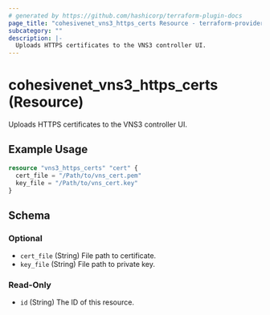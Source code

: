 ```yaml
---
# generated by https://github.com/hashicorp/terraform-plugin-docs
page_title: "cohesivenet_vns3_https_certs Resource - terraform-provider-cohesivenet"
subcategory: ""
description: |-
  Uploads HTTPS certificates to the VNS3 controller UI.
---
```


# cohesivenet_vns3_https_certs (Resource)

Uploads HTTPS certificates to the VNS3 controller UI.

## Example Usage
```terraform
resource "vns3_https_certs" "cert" {
  cert_file = "/Path/to/vns_cert.pem"
  key_file = "/Path/to/vns_cert.key"
}
```


<!-- schema generated by tfplugindocs -->
## Schema

### Optional

- `cert_file` (String) File path to certificate.
- `key_file` (String) File path to private key.

### Read-Only

- `id` (String) The ID of this resource.


